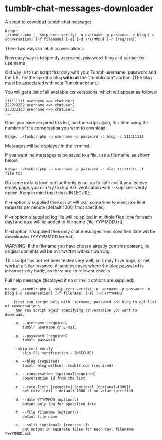 # tumblr-chat-messages-downloader

A script to download tumblr chat messages
```
Usage:
./tumblr.php [--skip-cert-verify] -u username -p password -b blog [-c conversation] [-f filename] [-s] [-d YYYYMMDD] [-r [req/sec]]
```
There two ways to fetch conversations:

New easy way is to specify username, password, blog and partner by username

Old way is to run script first only with your Tumblr username, password and the URL for the specific blog **without** the ".tumblr.com" portion. (The blog must be associated with your Tumblr account.)

You will get a list of all available conversations, which will appear as follows:

```
111111111 username <=> chatuser1
222222222 username <=> chatuser2
333333333 username <=> chatuser3
...
```

Once you have acquired this list, run the script again, this time using the number of the conversation you want to download: 
```
Usage: ./tumblr.php -u username -p password -b blog -c 111111111
```
Messages will be displayed in the terminal. 

If you want the messages to be saved to a file, use a file name, as shown below:
```
Usage: ./tumblr.php -u username -p password -b blog 111111111 -f file.txt
```
On some installs local cert authority is not up to date and if you receive empty page, you can try to skip SSL verification with --skip-cert-verify option. Keep in mind that this is INSECURE.

if **-r** option is supplied then script will wait some time to meet rate limit requests per minute (default 1000 if not specified)

If **-s** option is supplied log file will be splited in multiple files (one for each day) and date will be added to file name (file-YYMMDD.txt).

If **-d** option is supplied then only chat messages from specified date will be downloaded (YYYYMMDD format).

WARNING: If the filename you have chosen already contains content, its original contents will be *overwritten without warning*.

This script has not yet been tested very well, so it may have bugs, or not work at all. ~~For instance, it handles cases where the blog password is incorrect very badly, as there are no relevant checks.~~

Full help message (displayed if no or invlid options are supplied):
````
Usage: ./tumblr.php [--skip-cert-verify] -u username -p password -b blog [-c conversation] [-f filename] [-s] [-d YYYYMMDD]

	First run script only with username, password and blog to get list of conversations.
	Then run script again specifying conversation you want to download.

	-u, --username (required)
		tumblr username or E-mail

	-p, --password (required)
		tumblr password

	--skip-cert-verify
		skip SSL verification - INSECURE!

	-b, --blog (required)
		tumblr blog without .tumblr.com (required)

	-c, --conversation (optional|required)
		conversation id from the list

	-r, --rate-limit [requests] (optional [optional=1000])
		set rate limit - default 1000 if no value specified

	-d, --date YYYYMMDD (optional)
		output only log for specified date

	-f, --file filename (optional)
		output file name

	-s, --split (optional) (require -f)
		put output in separete files for each day: filename-YYYYMMDD.ext
````
